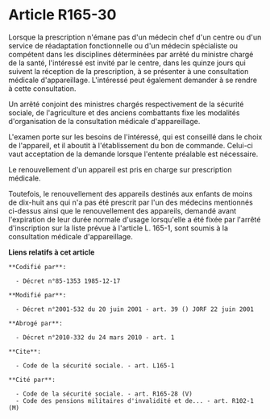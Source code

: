 # Article R165-30

Lorsque la prescription n'émane pas d'un médecin chef d'un centre ou d'un service de réadaptation fonctionnelle ou d'un
médecin spécialiste ou compétent dans les disciplines déterminées par arrêté du ministre chargé de la santé, l'intéressé est
invité par le centre, dans les quinze jours qui suivent la réception de la prescription, à se présenter à une consultation
médicale d'appareillage. L'intéressé peut également demander à se rendre à cette consultation.

Un arrêté conjoint des ministres chargés respectivement de la sécurité sociale, de l'agriculture et des anciens combattants
fixe les modalités d'organisation de la consultation médicale d'appareillage.

L'examen porte sur les besoins de l'intéressé, qui est conseillé dans le choix de l'appareil, et il aboutit à l'établissement
du bon de commande. Celui-ci vaut acceptation de la demande lorsque l'entente préalable est nécessaire.

Le renouvellement d'un appareil est pris en charge sur prescription médicale.

Toutefois, le renouvellement des appareils destinés aux enfants de moins de dix-huit ans qui n'a pas été prescrit par l'un
des médecins mentionnés ci-dessus ainsi que le renouvellement des appareils, demandé avant l'expiration de leur durée normale
d'usage lorsqu'elle a été fixée par l'arrêté d'inscription sur la liste prévue à l'article L. 165-1, sont soumis à la
consultation médicale d'appareillage.

**Liens relatifs à cet article**

	**Codifié par**:

	  - Décret n°85-1353 1985-12-17

	**Modifié par**:

	  - Décret n°2001-532 du 20 juin 2001 - art. 39 () JORF 22 juin 2001

	**Abrogé par**:

	  - Décret n°2010-332 du 24 mars 2010 - art. 1

	**Cite**:

	  - Code de la sécurité sociale. - art. L165-1

	**Cité par**:

	  - Code de la sécurité sociale. - art. R165-28 (V)
	  - Code des pensions militaires d'invalidité et de... - art. R102-1 (M)

